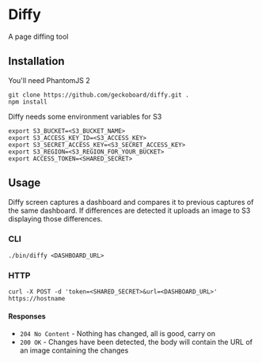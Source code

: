 # Diffy

A page diffing tool

## Installation

You'll need PhantomJS 2

```
git clone https://github.com/geckoboard/diffy.git .
npm install
```

Diffy needs some environment variables for S3

```
export S3_BUCKET=<S3_BUCKET_NAME>
export S3_ACCESS_KEY_ID=<S3_ACCESS_KEY>
export S3_SECRET_ACCESS_KEY=<S3_SECRET_ACCESS_KEY>
export S3_REGION=<S3_REGION_FOR_YOUR_BUCKET>
export ACCESS_TOKEN=<SHARED_SECRET>
```

## Usage

Diffy screen captures a dashboard and compares it to previous captures of the same dashboard.
If differences are detected it uploads an image to S3 displaying those differences.

### CLI

```
./bin/diffy <DASHBOARD_URL>
```

### HTTP

```
curl -X POST -d 'token=<SHARED_SECRET>&url=<DASHBOARD_URL>' https://hostname
```

#### Responses

* `204 No Content` - Nothing has changed, all is good, carry on
* `200 OK` - Changes have been detected, the body will contain the URL of an image containing the changes
